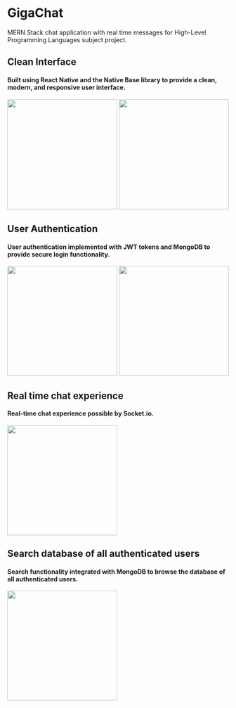 # GigaChat
MERN Stack chat application with real time messages for High-Level Programming Languages subject project.
<h2> Clean Interface </h2>
<h4>Built using React Native and the Native Base library to provide a clean, modern, and responsive user interface.</h4>
<img src="https://github.com/PiotrLehmann/GigaChat/assets/75128090/68438745-1e93-42c0-a249-ba6cf1df1bf3" width="250">
<img src="https://github.com/PiotrLehmann/GigaChat/assets/75128090/016241a6-d369-4420-b408-117aa65e43f2" width="250">

<h2> User Authentication </h2>
<h4>User authentication implemented with JWT tokens and MongoDB to provide secure login functionality.</h4>
<img src="https://github.com/PiotrLehmann/GigaChat/assets/75128090/733557ba-1852-4f0f-ad2d-57b9329f10c2" width="250">
<img src="https://github.com/PiotrLehmann/GigaChat/assets/75128090/61638113-e079-4a21-8ccb-80136192d27b" width="250">

<h2> Real time chat experience </h2>
<h4>Real-time chat experience possible by Socket.io.</h4>
<img src="https://github.com/PiotrLehmann/GigaChat/assets/75128090/d458686b-836f-493a-a3d8-e70bb9b30043" width="250">

<h2> Search database of all authenticated users </h2>
<h4>Search functionality integrated with MongoDB to browse the database of all authenticated users.</h4>
<img src="https://github.com/PiotrLehmann/GigaChat/assets/75128090/46e30506-40c8-4cc1-80fb-c623b5223102" width="250">









